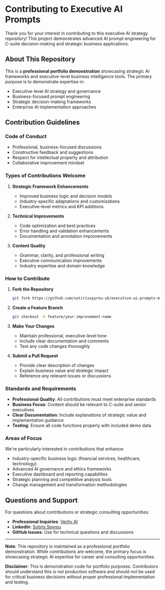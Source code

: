 # Contributing to Executive AI Prompts

Thank you for your interest in contributing to this executive AI strategy repository! This project demonstrates advanced AI prompt engineering for C-suite decision-making and strategic business applications.

## About This Repository

This is a **professional portfolio demonstration** showcasing strategic AI frameworks and executive-level business intelligence tools. The primary purpose is to demonstrate expertise in:

- Executive-level AI strategy and governance
- Business-focused prompt engineering
- Strategic decision-making frameworks
- Enterprise AI implementation approaches

## Contribution Guidelines

### Code of Conduct
- Professional, business-focused discussions
- Constructive feedback and suggestions
- Respect for intellectual property and attribution
- Collaborative improvement mindset

### Types of Contributions Welcome

1. **Strategic Framework Enhancements**
   - Improved business logic and decision models
   - Industry-specific adaptations and customizations
   - Executive-level metrics and KPI additions

2. **Technical Improvements**
   - Code optimization and best practices
   - Error handling and validation enhancements
   - Documentation and annotation improvements

3. **Content Quality**
   - Grammar, clarity, and professional writing
   - Executive communication improvements
   - Industry expertise and domain knowledge

### How to Contribute

1. **Fork the Repository**
   ```bash
   git fork https://github.com/sotirisspyrou-uk/executive-ai-prompts-main
   ```

2. **Create a Feature Branch**
   ```bash
   git checkout -b feature/your-improvement-name
   ```

3. **Make Your Changes**
   - Maintain professional, executive-level tone
   - Include clear documentation and comments
   - Test any code changes thoroughly

4. **Submit a Pull Request**
   - Provide clear description of changes
   - Explain business value and strategic impact
   - Reference any relevant issues or discussions

### Standards and Requirements

- **Professional Quality**: All contributions must meet enterprise standards
- **Business Focus**: Content should be relevant to C-suite and senior executives
- **Clear Documentation**: Include explanations of strategic value and implementation guidance
- **Testing**: Ensure all code functions properly with included demo data

### Areas of Focus

We're particularly interested in contributions that enhance:

- Industry-specific business logic (financial services, healthcare, technology)
- Advanced AI governance and ethics frameworks
- Executive dashboard and reporting capabilities
- Strategic planning and competitive analysis tools
- Change management and transformation methodologies

## Questions and Support

For questions about contributions or strategic consulting opportunities:

- **Professional Inquiries**: [Verity AI](https://verityai.co)
- **LinkedIn**: [Sotiris Spyrou](https://www.linkedin.com/in/sspyrou/)
- **GitHub Issues**: Use for technical questions and discussions

---

**Note**: This repository is maintained as a professional portfolio demonstration. While contributions are welcome, the primary focus is showcasing strategic AI expertise for career and consulting opportunities.

**Disclaimer**: This is demonstration code for portfolio purposes. Contributors should understand this is not production software and should not be used for critical business decisions without proper professional implementation and testing.